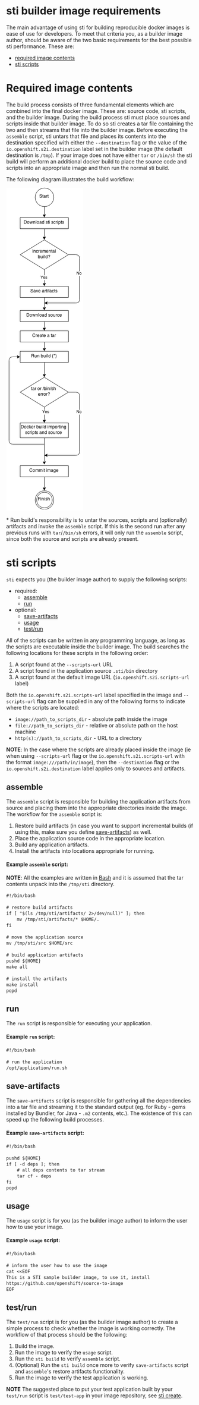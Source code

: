 # sti builder image requirements

The main advantage of using sti for building reproducible docker images is ease
of use for developers. To meet that criteria you, as a builder image author,
should be aware of the two basic requirements for the best possible sti
performance. These are:

* [required image contents](#required-image-contents)
* [sti scripts](#sti-scripts)


# Required image contents

The build process consists of three fundamental elements which are combined into the
final docker image. These are: source code, sti scripts, and the builder image. During the
build process sti must place sources and scripts inside that builder image. To do
so sti creates a tar file containing the two and then streams that file into the
builder image. Before executing the `assemble` script, sti untars that file and places
its contents into the destination specified with either the `--destination` flag or the value of
the `io.openshift.s2i.destination` label set in the builder image (the default destination is `/tmp`).
If your image does not have either `tar` or `/bin/sh` the sti build will perform an additional
docker build to place the source code and scripts into an appropriate image and then run
the normal sti build.

The following diagram illustrates the build workflow:

![sti workflow](./sti-flow.png "sti workflow")

\* Run build's responsibility is to untar the sources, scripts and (optionally) artifacts
and invoke the `assemble` script. If this is the second run after any previous runs with
`tar`/`/bin/sh` errors, it will only run the `assemble` script, since both the source and
scripts are already present.


# sti scripts

`sti` expects you (the builder image author) to supply the following scripts:

* required:
    * [assemble](#assemble)
    * [run](#run)
* optional:
    * [save-artifacts](#save-artifacts)
    * [usage](#usage)
    * [test/run](#test/run)

All of the scripts can be written in any programming language, as long as the scripts
are executable inside the builder image. The build searches the following locations for
these scripts in the following order:

1. A script found at the `--scripts-url` URL
1. A script found in the application source `.sti/bin` directory
1. A script found at the default image URL (`io.openshift.s2i.scripts-url` label)

Both the `io.openshift.s2i.scripts-url` label specified in the image and `--scripts-url` flag
can be supplied in any of the following forms to indicate where the scripts are located:

* `image://path_to_scripts_dir` - absolute path inside the image
* `file://path_to_scripts_dir` - relative or absolute path on the host machine
* `http(s)://path_to_scripts_dir` - URL to a directory

**NOTE**: In the case where the scripts are already placed inside the image (ie when
using `--scripts-url` flag or the `io.openshift.s2i.scripts-url` with the format
`image:///path/in/image`), then the `--destination` flag or the `io.openshift.s2i.destination`
label applies only to sources and artifacts.

## assemble

The `assemble` script is responsible for building the application artifacts from source
and placing them into the appropriate directories inside the image. The workflow for the
`assemble` script is:

1. Restore build artifacts (in case you want to support incremental builds (if using this,
   make sure you define [save-artifacts](#save-artifacts)) as well.
1. Place the application source code in the appropriate location.
1. Build any application artifacts.
1. Install the artifacts into locations appropriate for running.

#### Example `assemble` script:

**NOTE**: All the examples are written in [Bash](http://www.gnu.org/software/bash/)
and it is assumed that the tar contents unpack into the `/tmp/sti` directory.

```
#!/bin/bash

# restore build artifacts
if [ "$(ls /tmp/sti/artifacts/ 2>/dev/null)" ]; then
    mv /tmp/sti/artifacts/* $HOME/.
fi

# move the application source
mv /tmp/sti/src $HOME/src

# build application artifacts
pushd ${HOME}
make all

# install the artifacts
make install
popd
```

## run

The `run` script is responsible for executing your application.

#### Example `run` script:

```
#!/bin/bash

# run the application
/opt/application/run.sh
```

## save-artifacts

The `save-artifacts` script is responsible for gathering all the dependencies into a tar file and streaming it to the standard output (eg. for Ruby - gems installed by Bundler, for Java - `.m2` contents, etc.).  The existence of this can speed up the following build processes.

#### Example `save-artifacts` script:

```
#!/bin/bash

pushd ${HOME}
if [ -d deps ]; then
    # all deps contents to tar stream
    tar cf - deps
fi
popd

```

## usage

The `usage` script is for you (as the builder image author) to inform the user
how to use your image.

#### Example `usage` script:

```
#!/bin/bash

# inform the user how to use the image
cat <<EOF
This is a STI sample builder image, to use it, install
https://github.com/openshift/source-to-image
EOF
```

## test/run

The `test/run` script is for you (as the builder image author) to create a simple
process to check whether the image is working correctly. The workflow of that process
should be the following:

1. Build the image.
1. Run the image to verify the `usage` script.
1. Run the `sti build` to verify `assemble` script.
1. (Optional) Run the `sti build` once more to verify `save-artifacts` script and
   `assemble`'s restore artifacts functionality.
1. Run the image to verify the test application is working.

**NOTE** The suggested place to put your test application built by your
`test/run` script is `test/test-app` in your image repository, see
[sti create](https://github.com/openshift/source-to-image/blob/master/docs/cli.md#sti-create).
